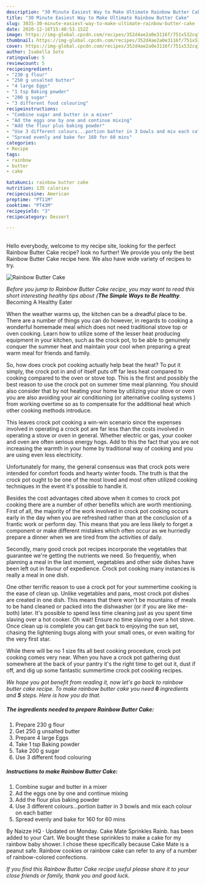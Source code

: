 ```yaml
---
description: "30 Minute Easiest Way to Make Ultimate Rainbow Butter Cake"
title: "30 Minute Easiest Way to Make Ultimate Rainbow Butter Cake"
slug: 3035-30-minute-easiest-way-to-make-ultimate-rainbow-butter-cake
date: 2020-12-16T15:40:53.152Z
image: https://img-global.cpcdn.com/recipes/352d4ae2a0e3116f/751x532cq70/rainbow-butter-cake-recipe-main-photo.jpg
thumbnail: https://img-global.cpcdn.com/recipes/352d4ae2a0e3116f/751x532cq70/rainbow-butter-cake-recipe-main-photo.jpg
cover: https://img-global.cpcdn.com/recipes/352d4ae2a0e3116f/751x532cq70/rainbow-butter-cake-recipe-main-photo.jpg
author: Isabella Soto
ratingvalue: 5
reviewcount: 5
recipeingredient:
- "230 g flour"
- "250 g unsalted butter"
- "4 large Eggs"
- "1 tsp Baking powder"
- "200 g sugar"
- "3 different food colouring"
recipeinstructions:
- "Combine sugar and butter in a mixer"
- "Ad the eggs one by one and continue mixing"
- "Add the flour plus baking powder"
- "Use 3 different colours...portion batter in 3 bowls and mix each colour on each batter"
- "Spread evenly and bake for 160 for 60 mins"
categories:
- Recipe
tags:
- rainbow
- butter
- cake

katakunci: rainbow butter cake 
nutrition: 135 calories
recipecuisine: American
preptime: "PT11M"
cooktime: "PT43M"
recipeyield: "3"
recipecategory: Dessert

---
```

<br>
Hello everybody, welcome to my recipe site, looking for the perfect Rainbow Butter Cake recipe? look no further! We provide you only the best Rainbow Butter Cake recipe here. We also have wide variety of recipes to try.
<br>


![Rainbow Butter Cake](https://img-global.cpcdn.com/recipes/352d4ae2a0e3116f/751x532cq70/rainbow-butter-cake-recipe-main-photo.jpg)

<i>Before you jump to Rainbow Butter Cake recipe, you may want to read this short interesting healthy tips about {<strong>The Simple Ways to Be Healthy</strong>.</i>
Becoming A Healthy Eater


When the weather warms up, the kitchen can be a dreadful place to be. There are a number of things you can do however, in regards to cooking a wonderful homemade meal which does not need traditional stove top or oven cooking. Learn how to utilize some of the lesser heat producing equipment in your kitchen, such as the crock pot, to be able to genuinely conquer the summer heat and maintain your cool when preparing a great warm meal for friends and family.

So, how does crock pot cooking actually help beat the heat? To put it simply, the crock pot in and of itself puts off far less heat compared to cooking compared to the oven or stove top. This is the first and possibly the best reason to use the crock pot on summer time meal planning. You should also consider that by not heating your home by utilizing your stove or oven you are also avoiding your air conditioning (or alternative cooling systems ) from working overtime so as to compensate for the additional heat which other cooking methods introduce.

This leaves crock pot cooking a win-win scenario since the expenses involved in operating a crock pot are far less than the costs involved in operating a stove or oven in general. Whether electric or gas, your cooker and oven are often serious energy hogs. Add to this the fact that you are not increasing the warmth in your home by traditional way of cooking and you are using even less electricity.

Unfortunately for many, the general consensus was that crock pots were intended for comfort foods and hearty winter foods.  The truth is that the crock pot ought to be one of the most loved and most often utilized cooking techniques in the event it's possible to handle it.  



Besides the cost advantages cited above when it comes to crock pot cooking there are a number of other benefits which are worth mentioning. First of all, the majority of the work involved in crock pot cooking occurs early in the day when you are refreshed rather than at the conclusion of a frantic work or perform day. This means that you are less likely to forget a component or make different mistakes which often occur as we hurriedly prepare a dinner when we are tired from the activities of daily.

Secondly, many good crock pot recipes incorporate the vegetables that guarantee we're getting the nutrients we need. So frequently, when planning a meal in the last moment, vegetables and other side dishes have been left out in favour of expedience. Crock pot cooking many instances is really a meal in one dish.

One other terrific reason to use a crock pot for your summertime cooking is the ease of clean up.  Unlike vegetables and pans, most crock pot dishes are created in one dish. This means that there won't be mountains of meals to be hand cleaned or packed into the dishwasher (or if you are like me-both) later. It's possible to spend less time cleaning just as you spent time slaving over a hot cooker. Oh wait! Ensure no time slaving over a hot stove. Once clean up is complete you can get back to enjoying the sun set, chasing the lightening bugs along with your small ones, or even waiting for the very first star.

While there will be no 1 size fits all best cooking procedure, crock pot cooking comes very near. When you have a crock pot gathering dust somewhere at the back of your pantry it's the right time to get out it, dust if off, and dig up some fantastic summertime crock pot cooking recipes.


<i>We hope you got benefit from reading it, now let's go back to rainbow butter cake recipe. To make rainbow butter cake you need <strong>6</strong> ingredients and <strong>5</strong> steps. Here is how you do that.
</i>

##### The ingredients needed to prepare Rainbow Butter Cake:

1. Prepare 230 g flour
1. Get 250 g unsalted butter
1. Prepare 4 large Eggs
1. Take 1 tsp Baking powder
1. Take 200 g sugar
1. Use 3 different food colouring


##### Instructions to make Rainbow Butter Cake:

1. Combine sugar and butter in a mixer
1. Ad the eggs one by one and continue mixing
1. Add the flour plus baking powder
1. Use 3 different colours...portion batter in 3 bowls and mix each colour on each batter
1. Spread evenly and bake for 160 for 60 mins


By Naizze HQ · Updated on Monday. Cake Mate Sprinkles Rainb. has been added to your Cart. We bought these sprinkles to make a cake for my rainbow baby shower. I chose these specifically because Cake Mate is a peanut safe. Rainbow cookies or rainbow cake can refer to any of a number of rainbow-colored confections. 

<i>If you find this Rainbow Butter Cake recipe useful please share it to your close friends or family, thank you and good luck.</i>
